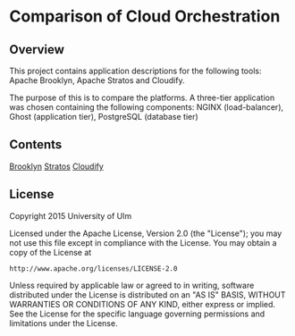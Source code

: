 # Comparison of Cloud Orchestration

## Overview
This project contains application descriptions for the following tools:
Apache Brooklyn, Apache Stratos and Cloudify.

The purpose of this is to compare the platforms. A three-tier application
was chosen containing the following components:
NGINX (load-balancer), Ghost (application tier), PostgreSQL (database tier) 

## Contents

[Brooklyn](brooklyn)
[Stratos](cloudify)
[Cloudify](stratos)


## License

Copyright 2015 University of Ulm

Licensed under the Apache License, Version 2.0 (the "License");
you may not use this file except in compliance with the License.
You may obtain a copy of the License at

    http://www.apache.org/licenses/LICENSE-2.0

Unless required by applicable law or agreed to in writing, software
distributed under the License is distributed on an "AS IS" BASIS,
WITHOUT WARRANTIES OR CONDITIONS OF ANY KIND, either express or implied.
See the License for the specific language governing permissions and
limitations under the License.